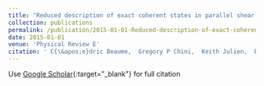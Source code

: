 ```yaml
---
title: "Reduced description of exact coherent states in parallel shear flows"
collection: publications
permalink: /publication/2015-01-01-Reduced-description-of-exact-coherent-states-in-parallel-shear-flows
date: 2015-01-01
venue: 'Physical Review E'
citation: ' C{\&apos;e}dric Beaume,  Gregory P Chini,  Keith Julien,  Edgar Knobloch (2015) &quot;Reduced description of exact coherent states in parallel shear flows.&quot; <i>Physical Review E</i>. 91, 043010.'
---
```

Use [Google Scholar](https://scholar.google.com/scholar?q=Reduced+description+of+exact+coherent+states+in+parallel+shear+flows){:target="_blank"} for full citation